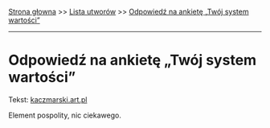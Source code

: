 [Strona głowna](../index.md) >> [Lista utworów](../list.md) >> [Odpowiedź na ankietę „Twój system wartości”](381.md)

---

# Odpowiedź na ankietę „Twój system wartości”

Tekst: [kaczmarski.art.pl](https://www.kaczmarski.art.pl/tworczosc/wiersze/odpowiedz-na-ankiete-twoj-system-wartosci/)

Element pospolity, nic ciekawego.